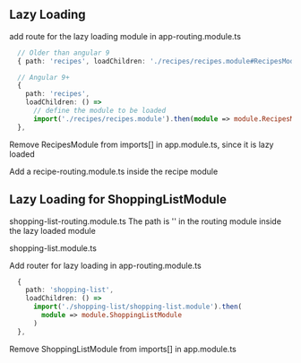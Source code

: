
## Lazy Loading
add route for the lazy loading module in app-routing.module.ts
```ts
  // Older than angular 9
  { path: 'recipes', loadChildren: './recipes/recipes.module#RecipesModule' },

  // Angular 9+
  {
    path: 'recipes',
    loadChildren: () =>
      // define the module to be loaded
      import('./recipes/recipes.module').then(module => module.RecipesModule)
  },
```

Remove RecipesModule from imports[] in app.module.ts, since it is lazy loaded

Add a recipe-routing.module.ts inside the recipe module


## Lazy Loading for ShoppingListModule
shopping-list-routing.module.ts
The path is '' in the routing module inside the lazy loaded module

shopping-list.module.ts

Add router for lazy loading in app-routing.module.ts
```ts
  {
    path: 'shopping-list',
    loadChildren: () =>
      import('./shopping-list/shopping-list.module').then(
        module => module.ShoppingListModule
      )
  },
```
Remove ShoppingListModule from imports[] in app.module.ts
